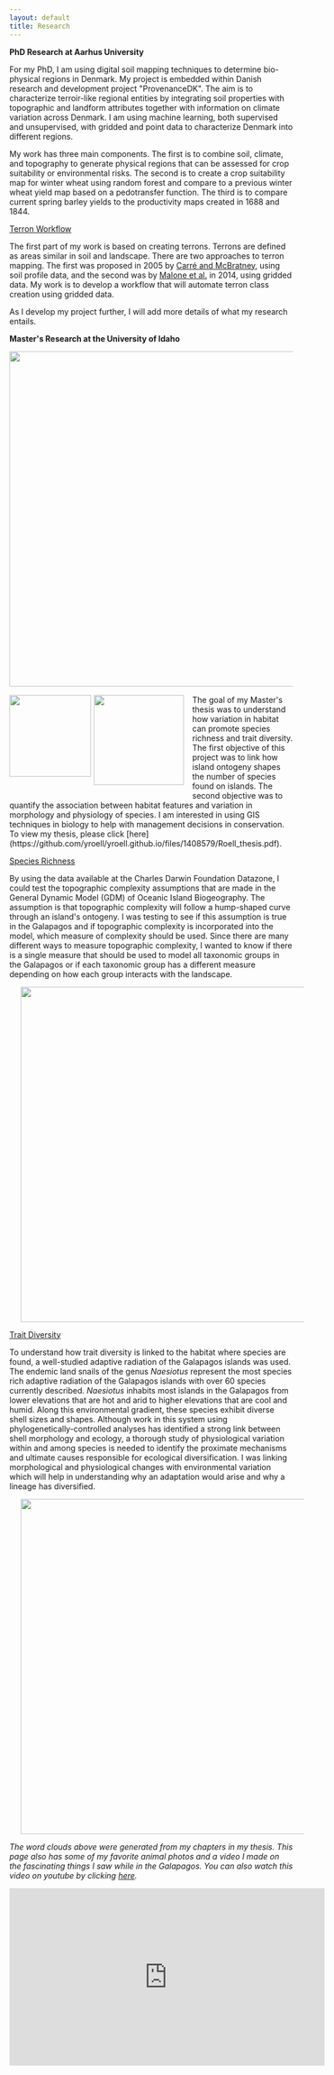 ```yaml
---
layout: default
title: Research
---
```

**PhD Research at Aarhus University**

For my PhD, I am using digital soil mapping techniques to determine bio-physical regions in Denmark. My project is embedded within Danish research and development project "ProvenanceDK". The aim is to characterize terroir-like regional entities by integrating soil properties with topographic and landform attributes together with information on climate variation across Denmark. I am using machine learning, both supervised and unsupervised, with gridded and point data to characterize Denmark into different regions. 

My work has three main components. The first is to combine soil, climate, and topography to generate physical regions that can be assessed for crop suitability or environmental risks. The second is to create a crop suitability map for winter wheat using random forest and compare to a previous winter wheat yield map based on a pedotransfer function. The third is to compare current spring barley yields to the productivity maps created in 1688 and 1844.

<u>Terron Workflow</u>

The first part of my work is based on creating terrons. Terrons are defined as areas similar in soil and landscape. There are two approaches to terron mapping. The first was proposed in 2005 by [Carré and McBratney](https://www.sciencedirect.com/science/article/pii/S0016706105001023?via%3Dihub), using soil profile data, and the second was by [Malone et al.](https://www.sciencedirect.com/science/article/pii/S2352009414000066) in 2014, using gridded data. My work is to develop a workflow that will automate terron class creation using gridded data.

As I develop my project further, I will add more details of what my research entails.

**Master's Research at the University of Idaho**

<img style="float: left; margin: 0px 15px 15px 0px;" src="https://cloud.githubusercontent.com/assets/14020037/10537429/99ceb93c-73a6-11e5-8057-4ab3f25d484a.JPG" width="595" />

<img style="float: left; margin: 0px 5px 40px 0px;" src="https://cloud.githubusercontent.com/assets/14020037/10537515/30dbbb86-73a7-11e5-96a2-9ad4954dd854.JPG" width="145" /> 

<img style="float: left; margin: 0px 15px 15px 0px;" src="https://cloud.githubusercontent.com/assets/14020037/10537562/79358326-73a7-11e5-964e-eeba9c46b990.JPG" width="160" />
The goal of my Master's thesis was to understand how variation in habitat can promote species richness and trait diversity. The first objective of this project was to link how island ontogeny shapes the number of species found on islands. The second objective was to quantify the association between habitat features and variation in morphology and physiology of species. I am interested in using GIS techniques in biology to help with management decisions in conservation. To view my thesis, please click [here](https://github.com/yroell/yroell.github.io/files/1408579/Roell_thesis.pdf).

<u>Species Richness</u>

By using the data available at the Charles Darwin Foundation Datazone, I could test the topographic complexity assumptions that are made in the General Dynamic Model (GDM) of Oceanic Island Biogeography. The assumption is that topographic complexity will follow a hump-shaped curve through an island's ontogeny. I was testing to see if this assumption is true in the Galapagos and if topographic complexity is incorporated into the model, which measure of complexity should be used. Since there are many different ways to measure topographic complexity, I wanted to know if there is a single measure that should be used to model all taxonomic groups in the Galapagos or if each taxonomic group has a different measure depending on how each group interacts with the landscape.

<img style="margin: 0px 0px 0px 20px;"
src="https://user-images.githubusercontent.com/14020037/31911169-0364cd72-b7fd-11e7-99b0-cd41c3f306c2.jpg" width="595" />

<u>Trait Diversity</u>

To understand how trait diversity is linked to the habitat where species are found, a well-studied adaptive radiation of the Galapagos islands was used. The endemic land snails of the genus *Naesiotus* represent the most species rich adaptive radiation of the Galapagos islands with over 60 species currently described. *Naesiotus* inhabits most islands in the Galapagos from lower elevations that are hot and arid to higher elevations that are cool and humid. Along this environmental gradient, these species exhibit diverse shell sizes and shapes. Although work in this system using phylogenetically-controlled analyses has identified a strong link between shell morphology and ecology, a thorough study of physiological variation within and among species is needed to identify the proximate mechanisms and ultimate causes responsible for ecological diversification. I was linking morphological and physiological changes with environmental variation which will help in understanding why an adaptation would arise and why a lineage has diversified. 

<img style="margin: 0px 0px 0px 20px;"
src="https://user-images.githubusercontent.com/14020037/31912037-ea1b7b60-b7ff-11e7-8d9d-45236b6a0ead.jpg" width="595" />

*The word clouds above were generated from my chapters in my thesis. This page also has some of my favorite animal photos and a video I made on the fascinating things I saw while in the Galapagos. You can also watch this video on youtube by clicking [here](https://www.youtube.com/watch?v=WwUenFkAkG0).*

  <iframe width="560" height="315" src="https://www.youtube.com/embed/WwUenFkAkG0" frameborder="0" allowfullscreen></iframe>

